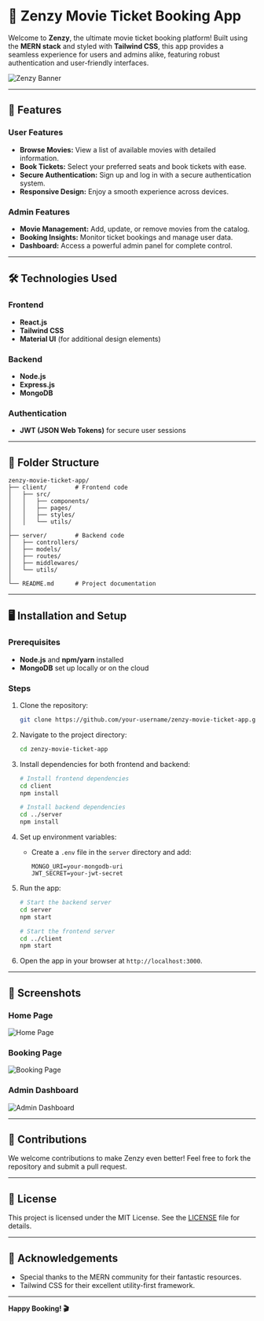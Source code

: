 # 🎥 Zenzy Movie Ticket Booking App

Welcome to **Zenzy**, the ultimate movie ticket booking platform! Built using the **MERN stack** and styled with **Tailwind CSS**, this app provides a seamless experience for users and admins alike, featuring robust authentication and user-friendly interfaces.

![Zenzy Banner](https://res.cloudinary.com/derlbfbjz/image/upload/v1735633525/zen-pro1_vmp83b.png) <!-- Replace with the actual link to your project banner image -->

---

## 🚀 Features

### User Features
- **Browse Movies:** View a list of available movies with detailed information.
- **Book Tickets:** Select your preferred seats and book tickets with ease.
- **Secure Authentication:** Sign up and log in with a secure authentication system.
- **Responsive Design:** Enjoy a smooth experience across devices.

### Admin Features
- **Movie Management:** Add, update, or remove movies from the catalog.
- **Booking Insights:** Monitor ticket bookings and manage user data.
- **Dashboard:** Access a powerful admin panel for complete control.

---

## 🛠️ Technologies Used

### Frontend
- **React.js**
- **Tailwind CSS**
- **Material UI** (for additional design elements)

### Backend
- **Node.js**
- **Express.js**
- **MongoDB**

### Authentication
- **JWT (JSON Web Tokens)** for secure user sessions

---

## 📂 Folder Structure

```plaintext
zenzy-movie-ticket-app/
├── client/        # Frontend code
│   ├── src/
│   │   ├── components/
│   │   ├── pages/
│   │   ├── styles/
│   │   └── utils/
│
├── server/        # Backend code
│   ├── controllers/
│   ├── models/
│   ├── routes/
│   ├── middlewares/
│   └── utils/
│
└── README.md      # Project documentation
```

---

## 🖥️ Installation and Setup

### Prerequisites
- **Node.js** and **npm/yarn** installed
- **MongoDB** set up locally or on the cloud

### Steps
1. Clone the repository:
   ```bash
   git clone https://github.com/your-username/zenzy-movie-ticket-app.git
   ```

2. Navigate to the project directory:
   ```bash
   cd zenzy-movie-ticket-app
   ```

3. Install dependencies for both frontend and backend:
   ```bash
   # Install frontend dependencies
   cd client
   npm install

   # Install backend dependencies
   cd ../server
   npm install
   ```

4. Set up environment variables:
   - Create a `.env` file in the `server` directory and add:
     ```env
     MONGO_URI=your-mongodb-uri
     JWT_SECRET=your-jwt-secret
     ```

5. Run the app:
   ```bash
   # Start the backend server
   cd server
   npm start

   # Start the frontend server
   cd ../client
   npm start
   ```

6. Open the app in your browser at `http://localhost:3000`.

---

## 📸 Screenshots

### Home Page
![Home Page](https://your-image-link-here.com/home.png)

### Booking Page
![Booking Page](https://your-image-link-here.com/booking.png)

### Admin Dashboard
![Admin Dashboard](https://your-image-link-here.com/admin.png)

---

## 🤝 Contributions

We welcome contributions to make Zenzy even better! Feel free to fork the repository and submit a pull request.

---

## 📝 License

This project is licensed under the MIT License. See the [LICENSE](./LICENSE) file for details.

---

## 🌟 Acknowledgements
- Special thanks to the MERN community for their fantastic resources.
- Tailwind CSS for their excellent utility-first framework.

---

**Happy Booking! 🎬**
